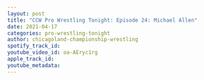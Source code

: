 ```yaml
---
layout: post
title: "CCW Pro Wrestling Tonight: Episode 24: Michael Allen"
date: 2021-04-17
categories: pro-wrestling-tonight
author: chicagoland-championship-wrestling
spotify_track_id: 
youtube_video_id: oa-AEryc1rg
apple_track_id: 
youtube_metadata: 
---
```

